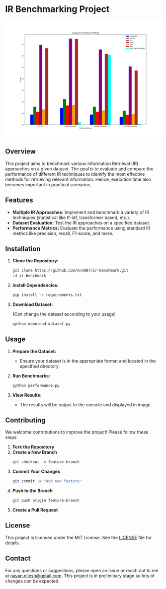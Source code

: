 # IR Benchmarking Project

![IR-benchmark Dashboard](retrieval_methods_comparison.png)
## Overview

This project aims to benchmark various Information Retrieval (IR) approaches on a given dataset. 
The goal is to evaluate and compare the performance of different IR techniques to identify 
the most effective methods for retrieving relevant information. 
Hence, execution time also becomes important in practical scenarios.

## Features

- **Multiple IR Approaches:** Implement and benchmark a variety of IR techniques (statistical like tf-idf, transformer based, etc.).
- **Dataset Evaluation:** Test the IR approaches on a specified dataset.
- **Performance Metrics:** Evaluate the performance using standard IR metrics like precision, recall, F1-score, and more.

## Installation

1. **Clone the Repository:**
    ```bash
    git clone https://github.com/nnn007/ir-benchmark.git
    cd ir-benchmark
    ```

2. **Install Dependencies:**
    ```bash
    pip install -r requirements.txt
    ```

3. **Download Dataset:**

   (Can change the dataset according to your usage)
    ```bash
    python download-dataset.py
    ```

## Usage

1. **Prepare the Dataset:**
    - Ensure your dataset is in the appropriate format and located in the specified directory.

2. **Run Benchmarks:**
    ```bash
    python performance.py
    ```

3. **View Results:**
    - The results will be output to the console and displayed in image.

## Contributing

We welcome contributions to improve the project! Please follow these steps:

1. **Fork the Repository**
2. **Create a New Branch**
    ```bash
    git checkout -b feature-branch
    ```
3. **Commit Your Changes**
    ```bash
    git commit -m "Add new feature"
    ```
4. **Push to the Branch**
    ```bash
    git push origin feature-branch
    ```
5. **Create a Pull Request**

## License

This project is licensed under the MIT License. See the [LICENSE](LICENSE) file for details.

## Contact

For any questions or suggestions, please open an issue or reach out to me at [nayan.nilesh@gmail.com](mailto:nayan.nilesh@gmail.com).
This project is in preliminary stage so lots of changes can be expected.